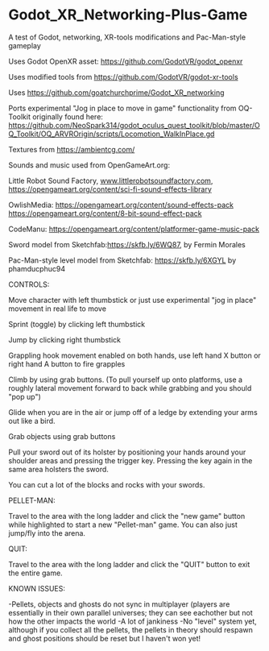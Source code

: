 # Godot_XR_Networking-Plus-Game
 A test of Godot, networking, XR-tools modifications and Pac-Man-style gameplay


Uses Godot OpenXR asset: https://github.com/GodotVR/godot_openxr

Uses modified tools from https://github.com/GodotVR/godot-xr-tools

Uses https://github.com/goatchurchprime/Godot_XR_networking

Ports experimental "Jog in place to move in game" functionality from OQ-Toolkit originally found here: https://github.com/NeoSpark314/godot_oculus_quest_toolkit/blob/master/OQ_Toolkit/OQ_ARVROrigin/scripts/Locomotion_WalkInPlace.gd

Textures from https://ambientcg.com/

Sounds and music used from OpenGameArt.org:

Little Robot Sound Factory, www.littlerobotsoundfactory.com, https://opengameart.org/content/sci-fi-sound-effects-library

OwlishMedia:
https://opengameart.org/content/sound-effects-pack
https://opengameart.org/content/8-bit-sound-effect-pack

CodeManu: https://opengameart.org/content/platformer-game-music-pack


Sword model from Sketchfab:https://skfb.ly/6WQ87, by Fermin Morales

Pac-Man-style level model from Sketchfab: https://skfb.ly/6XGYL by phamducphuc94


CONTROLS:

Move character with left thumbstick or just use experimental "jog in place" movement in real life to move

Sprint (toggle) by clicking left thumbstick

Jump by clicking right thumbstick

Grappling hook movement enabled on both hands, use left hand X button or right hand A button to fire grapples

Climb by using grab buttons.  (To pull yourself up onto platforms, use a roughly lateral movement forward to back while grabbing and you should "pop up")

Glide when you are in the air or jump off of a ledge by extending your arms out like a bird.

Grab objects using grab buttons

Pull your sword out of its holster by positioning your hands around your shoulder areas and pressing the trigger key.  Pressing the key again in the same area holsters the sword.

You can cut a lot of the blocks and rocks with your swords.

PELLET-MAN:

Travel to the area with the long ladder and click the "new game" button while highlighted to start a new "Pellet-man" game. You can also just jump/fly into the arena.

QUIT:

Travel to the area with the long ladder and click the "QUIT" button to exit the entire game.

KNOWN ISSUES:

-Pellets, objects and ghosts do not sync in multiplayer (players are essentially in their own parallel universes; they can see eachother but not how the other impacts the world
-A lot of jankiness
-No "level" system yet, although if you collect all the pellets, the pellets in theory should respawn and ghost positions should be reset but I haven't won yet!